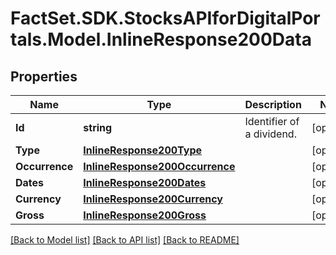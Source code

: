 # FactSet.SDK.StocksAPIforDigitalPortals.Model.InlineResponse200Data

## Properties

Name | Type | Description | Notes
------------ | ------------- | ------------- | -------------
**Id** | **string** | Identifier of a dividend. | [optional] 
**Type** | [**InlineResponse200Type**](InlineResponse200Type.md) |  | [optional] 
**Occurrence** | [**InlineResponse200Occurrence**](InlineResponse200Occurrence.md) |  | [optional] 
**Dates** | [**InlineResponse200Dates**](InlineResponse200Dates.md) |  | [optional] 
**Currency** | [**InlineResponse200Currency**](InlineResponse200Currency.md) |  | [optional] 
**Gross** | [**InlineResponse200Gross**](InlineResponse200Gross.md) |  | [optional] 

[[Back to Model list]](../README.md#documentation-for-models) [[Back to API list]](../README.md#documentation-for-api-endpoints) [[Back to README]](../README.md)

